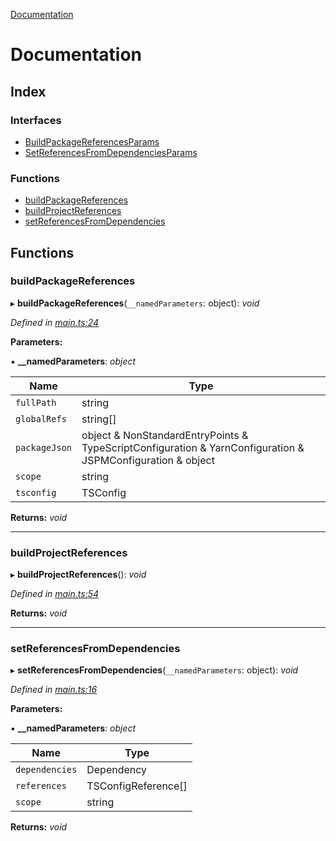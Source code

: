 [Documentation](README.md)

# Documentation

## Index

### Interfaces

* [BuildPackageReferencesParams](interfaces/buildpackagereferencesparams.md)
* [SetReferencesFromDependenciesParams](interfaces/setreferencesfromdependenciesparams.md)

### Functions

* [buildPackageReferences](README.md#buildpackagereferences)
* [buildProjectReferences](README.md#buildprojectreferences)
* [setReferencesFromDependencies](README.md#setreferencesfromdependencies)

## Functions

###  buildPackageReferences

▸ **buildPackageReferences**(`__namedParameters`: object): *void*

*Defined in [main.ts:24](https://github.com/dylanaubrey/repodog/blob/185b628/packages/build-references/src/main.ts#L24)*

**Parameters:**

▪ **__namedParameters**: *object*

Name | Type |
------ | ------ |
`fullPath` | string |
`globalRefs` | string[] |
`packageJson` | object & NonStandardEntryPoints & TypeScriptConfiguration & YarnConfiguration & JSPMConfiguration & object |
`scope` | string |
`tsconfig` | TSConfig |

**Returns:** *void*

___

###  buildProjectReferences

▸ **buildProjectReferences**(): *void*

*Defined in [main.ts:54](https://github.com/dylanaubrey/repodog/blob/185b628/packages/build-references/src/main.ts#L54)*

**Returns:** *void*

___

###  setReferencesFromDependencies

▸ **setReferencesFromDependencies**(`__namedParameters`: object): *void*

*Defined in [main.ts:16](https://github.com/dylanaubrey/repodog/blob/185b628/packages/build-references/src/main.ts#L16)*

**Parameters:**

▪ **__namedParameters**: *object*

Name | Type |
------ | ------ |
`dependencies` | Dependency |
`references` | TSConfigReference[] |
`scope` | string |

**Returns:** *void*
